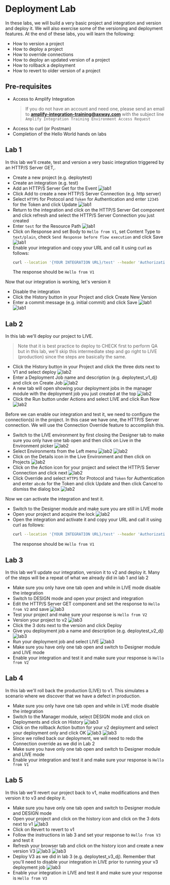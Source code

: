 # Deployment Lab

In these labs, we will build a very basic project and integration and version and deploy it. We will also exercise some of the versioning and deployment features. At the end of these labs, you will learn the following:

* How to version a project
* How to deploy a project
* How to override connections
* How to deploy an updated version of a project
* How to rollback a deployment
* How to revert to older version of a project

## Pre-requisites

* Access to Amplify Integration
  > If you do not have an account and need one, please send an email to **[amplify-integration-training@axway.com](mailto:amplify-integration-training@axway.com?subject=Amplify%20Fusion%20-%20Training%20Environment%20Access%20Request&body=Hi%2C%0D%0A%0D%0ACould%20you%20provide%20me%20with%20access%20to%20an%20environment%20where%20I%20can%20practice%20the%20Amplify%20Fusion%20e-Learning%20labs%20%3F%0D%0A%0D%0ABest%20Regards.%0D%0A)** with the subject line `Amplify Integration Training Environment Access Request`
* Access to curl (or Postman)
* Completion of the Hello World hands on labs

## Lab 1

In this lab we'll create, test and version a very basic integration triggered by an HTTP/S Server GET,.

* Create a new project (e.g. deploytest)
* Create an integration (e.g. test)
* Add an HTTP/S Server Get for the Event
![lab1](images/lab1-event-1.png)
* Click Add to create a new HTTP/S Server Connection (e.g. http server)
* Select `HTTPS` for Protocol and `Token` for Authentication and enter `12345` for the Token and click Update
![lab1](images/lab1-httpserver-connection-settings-1.png)
* Return to the integration and click on the HTTP/S Server Get component and click refresh and select the HTTP/S Server Connection you just created
* Enter `test` for the Resource Path
![lab1](images/lab1-httpserver-coomponent-settings-1.png)
* Click on Response and set Body to `Hello from V1`, set Content Type to `text/plain`, check `Send Response before flow execution` and click Save
![lab1](images/lab1-httpserver-coomponent-settings-2.png)
* Enable your integration and copy your URL and call it using curl as follows:
  ```bash
  curl --location '{YOUR INTEGRATION URL}/test' --header 'Authorization: Bearer 12345'
  ```
  The response should be `Hello from V1`

Now that our integration is working, let's version it

* Disable the integration
* Click the History button in your Project and click Create New Version
* Enter a commit message (e.g. initial commit) and click Save
![lab1](images/lab1-create-v1-1.png)
![lab1](images/lab1-create-v1-2.png)

## Lab 2

In this lab we'll deploy our project to LIVE.

> Note that it is best practice to deploy to CHECK first to perform QA but in this lab, we'll skip this intermediate step and go right to LIVE (production) since the steps are basically the same.

* Click the History button in your Project and click the three dots next to V1 and select deploy
![lab2](images/lab2-deploy-version-1.png)
* Enter a Deployment Job name and description (e.g. deploytest_v1_dj) and click on Create Job
![lab2](images/lab2-deploy-version-2.png)
* A new tab will open showing your deployment jobs in the manager module with the deployment job you just created at the top
![lab2](images/lab2-deploy-version-3.png)
* Click the Run button under Actions and select LIVE and click Run Now
![lab2](images/lab2-deploy-version-4.png)

Before we can enable our integration and test it, we need to configure the connection(s) in the project. In this case we have one, the HTTP/S Server connection. We will use the Connection Override feature to accomplish this.

* Switch to the LIVE environment by first closing the Designer tab to make sure you only have one tab open and then click on Live in the Environment picker
![lab2](images/lab2-deploy-version-5.png)
* Select Environments from the Left menu
![lab2](images/lab2-deploy-version-6.png)
![lab2](images/lab2-deploy-version-7.png)
* Click on the Details icon in the Live Environment and then click on Projects
![lab2](images/lab2-deploy-version-8.png)
* Click on the Action icon for your project and select the HTTP/S Server Connection and click next
![lab2](images/lab2-deploy-version-9.png)
* Click Override and select `HTTPS` for Protocol and `Token` for Authentication and enter `abcde` for the Token and click Update and then click Cancel to dismiss the dialog box
![lab2](images/lab2-deploy-version-10.png)

Now we can activate the integration and test it.

* Switch to the Designer module and make sure you are still in LIVE mode
* Open your project and acquire the lock
![lab2](images/lab2-deploy-version-11.png)
* Open the integration and activate it and copy your URL and call it using curl as follows:
  ```bash
  curl --location '{YOUR INTEGRATION URL}/test' --header 'Authorization: Bearer abcde'
  ```
  The response should be `Hello from V1`

## Lab 3

In this lab we'll update our integration, version it to v2 and deploy it. Many of the steps will be a repeat of what we already did in lab 1 and lab 2

* Make sure you only have one tab open and while in LIVE mode disable the integration
* Switch to DESIGN mode and open your project and integration
* Edit the HTTP/S Server GET component and set the response to `Hello from V2` and save
![lab3](images/lab3-deploy-version2-1.png)
* Test your project and make sure your response is `Hello from V2`
* Version your project to v2
![lab3](images/lab3-deploy-version2-2.png)
* Click the 3 dots next to the version and click Deploy
* Give you deployment job a name and description (e.g. deploytest_v2_dj)
![lab3](images/lab3-deploy-version2-3.png)
* Run your deployment job and select LIVE
![lab3](images/lab3-deploy-version2-4.png)
* Make sure you have only one tab open and switch to Designer module and LIVE mode
* Enable your integration and test it and make sure your response is `Hello from V2`

## Lab 4

In this lab we'll roll back the production (LIVE) to v1. This simulates a scenario where we discover that we have a defect in production.

* Make sure you only have one tab open and while in LVE mode disable the integration
* Switch to the Manager module, select DESIGN mode and click on Deployments and click on History
![lab3](images/lab4-rollback-version2-1.png)
* Click on the rollback Action button for your v2 deployment and select your deployment only and click OK
![lab3](images/lab4-rollback-version2-2.png)
![lab3](images/lab4-rollback-version2-3.png)
* Since we rolled back our deployment, we will need to redo the Connection override as we did in Lab 2
* Make sure you have only one tab open and switch to Designer module and LIVE mode
* Enable your integration and test it and make sure your response is `Hello from V1`

## Lab 5

In this lab we'll revert our project back to v1, make modifications and then version it to v3 and deploy it.

* Make sure you have only one tab open and switch to Designer module and DESIGN mode
* Open your project and click on the history icon and click on the 3 dots next to v1
![lab3](images/lab5-deploy-version3-1.png)
* Click on Revert to revert to v1
* Follow the instructions in lab 3 and set your response to `Hello from V3` and test it
* Refresh your browser tab and click on the history icon and create a new version V3
![lab3](images/lab5-deploy-version3-2.png)
![lab3](images/lab5-deploy-version3-3.png)
* Deploy V3 as we did in lab 3 (e.g. deploytest_v3_dj). Remember that you'll need to disable your integration in LIVE prior to running your v3 deployment job
![lab3](images/lab5-deploy-version3-4.png)
* Enable your integration in LIVE and test it and make sure your response is `Hello from V3`
